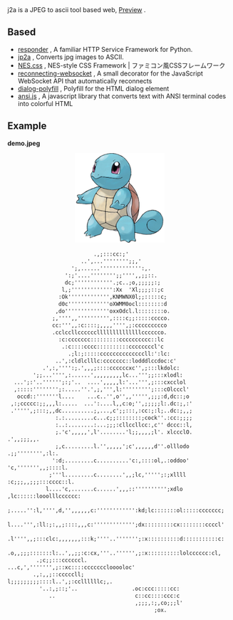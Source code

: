<p align="center">
<a target="_blank" rel="noopener noreferrer" href=""><img src="https://repository-images.githubusercontent.com/188507801/fc367a00-8884-11e9-83d5-de8042d3e7cb" alt="" style="max-width:100%;"></a>

</p>

j2a is a JPEG to ascii tool based web, [Preview](http://jp2a.herokuapp.com) .

## Based

- [responder](https://github.com/kennethreitz/responder) , A familiar HTTP Service Framework for Python. 
- [jp2a](https://github.com/cslarsen/jp2a) , Converts jpg images to ASCII.
- [NES.css](https://github.com/nostalgic-css/NES.css) , NES-style CSS Framework | ファミコン風CSSフレームワーク
- [reconnecting-websocket](https://github.com/joewalnes/reconnecting-websocket) , A small decorator for the JavaScript WebSocket API that automatically reconnects
- [dialog-polyfill](https://github.com/GoogleChrome/dialog-polyfill) , Polyfill for the HTML dialog element
- [ansi.js](http://github.com/drudru/ansi_up) , A javascript library that converts text with ANSI terminal codes into colorful HTML


## Example 

**demo.jpeg**

<p align="center">
<a target="_blank" rel="noopener noreferrer" href="https://jp2a.herokuapp.com/demo"><img src="https://raw.githubusercontent.com/jackeyGao/j2a/master/static/images/demo.jpeg" width="400px" style="max-width:40%;"></a>
</p>

```
                           .,;:::cc:;'                                          
                       ..',...'''''''';;,'                                      
                    ';,......''''''''''''':,.                                   
                  ':;'....'''''''';;'''',,;;::.                                 
                  dc;''''''''''''.;c..;o,;;;;;:;                                
                 l,;''''''''''''':Xx  'Xl;;;;::;c                               
                :Ok''''''''''''',KNMWNX0l;;:::::c;                              
                d0c'''''''''''''oXWMM0ocl::::::::d                              
               ,do''''''''''''''oxxOdcl.l::::::::o.                             
              ;,'''',,'''''''''',::::c;;:::::cccco.                             
              cc:''',,:c::::;,,,,'''',;:ccccccccco                              
              .cclccllccccccllllllllllllllcccccco.                              
                :c:ccccccc:::::::::cccccccccc::lc                               
                 .:c::::cccc::::::::::ccccccccl'c                               
                   .;l:;:::::ccccccccccccccll:':lc:                             
               ..',:cldlclllc:ccccccc::lodddlccdoc:c'                           
           .',:,'''':;.',,,;::::ccccccxc'',;:::lkdolc:                          
        ';;...'''',:......',,,,,,,,,lc...''';;:::xlodl:                         
  ...';:'..'''''';:;'..  ....',,,,,l:'...''',;:::cxcclol                        
  ,:::::'''''''';:.....''.',;,''',l:''''''''';:::cOlcccl'                       
   occd::'''''''l....    ...c..'',o'',,''''',;;;:d,dc::;o                       
 ,:;ccccc:;;,,,l:.....  ...':....l,,c:o;'',;;;;;l:.dc:;,:'                      
 .''''',;:::;,,dc..........;,...,c';;:::,:cc:;:l;..dc:;,,;                      
               :.:.........c...c;;::::::::;cock''.:cc:;;;;                      
               :..:........:...;;;:cllccllcc:,c'' dccc::l,                      
               ;.'c',,,,,',l'........'l;;,,,,;l'. xlccclO.      .',,;;;,,.      
               ;,c.........l.'',,,,,';c',,,,,,d''.olllodo    .;;'''''''',:l:.   
              ':d;.........c..........'c:,::::ol,.:oddoo'  'c,''''''',,;::::l.  
             ;'''l.........c........',,;lc,''''';:;xllll  :c;;;,,;;;:::cccc::l. 
            l....'c,.......c......',,,::'''''''''';xdlo ,lc::::::looolllcccccc: 
           ;.....'':l,'''',d,'',,,,,,c:'''''''''''':kd;lc:::::::ol:::::ccccccc; 
           l....''',:ll:;:,,;::::,,,c:''''''''''''';dx:::::::::cx::::::::ccccl' 
          .l'''',,;:::clc:,,,,,,,:::k;''''..''''''';:x::::::::::d:::::::::::c:  
          .o,,;;;:::::::l:..',,;;:c:cx,'''..'''''',;:x::::::::::lolcccccc:cl,   
         .;c;;:::ccccccl.          ...c,',''''''',;::xc::::ccccccclooooloc'     
        .,:,,;::cccccll;               l;;;;;;;;;::::l..',;:ccllllllc;,.        
          '..:,;::;'..                 .oc:ccc:::::cc:                          
             ..                         c::cc::::ccc:c                          
                                        ,;;;,:;,co;;;l'                         
                                              ;ox.                              
```
